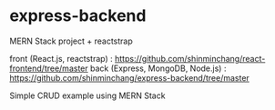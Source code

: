 # express-backend

MERN Stack project + reactstrap

front (React.js, reactstrap) : https://github.com/shinminchang/react-frontend/tree/master
back (Express, MongoDB, Node.js) : https://github.com/shinminchang/express-backend/tree/master

Simple CRUD example using MERN Stack